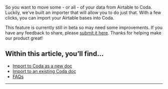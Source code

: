 So you want to move some - or all - of your data from Airtable to Coda. Luckily, we’ve built an importer that will allow you to do just that. With a few clicks, you can import your Airtable bases into Coda.




This feature is currently still in beta so may need some improvements. If you have any feedback to share, please [submit it here](https://coda.io/form/Airtable-Beta-Importer-Feedback_dZUNNwt8HtV). Thanks for helping make our product great!



Within this article, you’ll find...
-----------------------------------


* [Import to Coda as a new doc](#h_c8c0303308)
* [Import to an existing Coda doc](#h_851bd332c1)
* [FAQs](#h_78562ee09c)



---